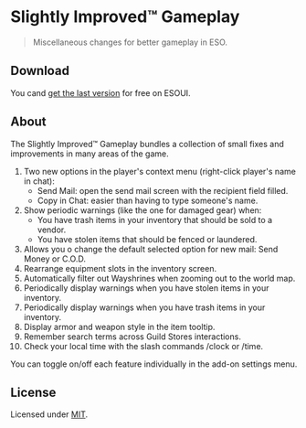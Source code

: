 # Slightly Improved™ Gameplay

> Miscellaneous changes for better gameplay in ESO.

## Download

You cand [get the last version](http://www.esoui.com/downloads/info1277-SlightlyImprovedGameplay.html) for free on ESOUI.

## About

The Slightly Improved™ Gameplay bundles a collection of small fixes and improvements in many areas of the game.

1. Two new options in the player's context menu (right-click player's name in chat):
    - Send Mail: open the send mail screen with the recipient field filled.
    - Copy in Chat: easier than having to type someone's name.
2. Show periodic warnings (like the one for damaged gear) when:
    - You have trash items in your inventory that should be sold to a vendor.
    - You have stolen items that should be fenced or laundered.
3. Allows you o change the default selected option for new mail: Send Money or C.O.D.
4. Rearrange equipment slots in the inventory screen.
5. Automatically filter out Wayshrines when zooming out to the world map.
6. Periodically display warnings when you have stolen items in your inventory.
7. Periodically display warnings when you have trash items in your inventory.
8. Display armor and weapon style in the item tooltip.
9. Remember search terms across Guild Stores interactions.
10. Check your local time with the slash commands /clock or /time.

You can toggle on/off each feature individually in the add-on settings menu.

## License

Licensed under [MIT](LICENSE).
